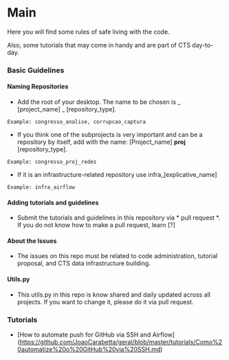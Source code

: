# Main

Here you will find some rules of safe living with the code.

Also, some tutorials that may come in handy and are part of CTS day-to-day.

### Basic Guidelines

#### Naming Repositories

- Add the root of your desktop. The name to be chosen is _ [project_name] _ [repository_type].
```
Example: congresso_analise, corrupcao_captura
```
- If you think one of the subprojects is very important and can be a repository by itself, add with the name:
[Project_name] __proj__ [repository_type].
```
Example: congresso_proj_redes
```

- If it is an infrastructure-related repository use infra_[explicative_name]
```
Example: infra_airflow
```

#### Adding tutorials and guidelines

- Submit the tutorials and guidelines in this repository via * pull request *. If you do not know how to make a pull request, learn [?]

#### About the Issues
- The issues on this repo must be related to code administration, tutorial proposal, and CTS data infrastructure building.

#### Utils.py
- This utils.py in this repo is know shared and daily updated across all projects. If you want to change it, please do it via pull request.

### Tutorials

- [How to automate push for GitHub via SSH and Airflow] (https://github.com/JoaoCarabetta/geral/blob/master/tutorials/Como%20automatize%20o%20GitHub%20via%20SSH.md)
